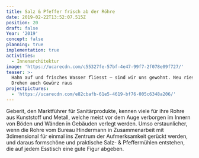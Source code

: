 ```yaml
---
title: Salz & Pfeffer frisch ab der Röhre
date: 2019-02-22T13:52:07.515Z
position: 20
draft: false
Year: '2019'
concept: false
planning: true
implementation: true
activities:
  - Innenarchitektur
image: 'https://ucarecdn.com/c55327fe-57bf-4e47-99f7-2f078e09f727/'
teaser: >-
  Hahn auf und frisches Wasser fliesst — sind wir uns gewohnt. Neu rieselt beim
  Drehen auch Gewürz raus
projectpictures:
  - 'https://ucarecdn.com/e82cbafb-61e5-4619-bf76-005c6348a206/'
---
```

Geberit, den Marktführer für Sanitärprodukte, kennen viele für ihre Rohre aus Kunststoff und Metall, welche meist vor dem Auge verborgen im Innern von Böden und Wänden in Gebäuden verlegt werden. Umso erstaunlicher, wenn die Rohre vom Bureau Hindermann in Zusammenarbeit mit 3dimensional für einmal ins Zentrum der Aufmerksamkeit gerückt werden, und daraus formschöne und praktische Salz- & Pfeffermühlen entstehen, die auf jedem Esstisch eine gute Figur abgeben.
